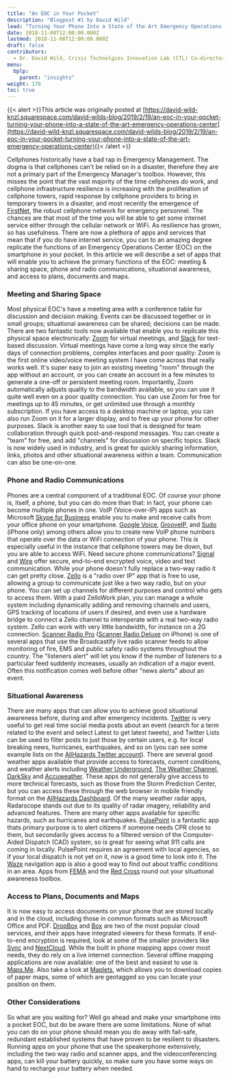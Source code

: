 ```yaml
---
title: "An EOC in Your Pocket"
description: "Blogpost #1 by David Wild"
lead: "Turning Your Phone Into a State of the Art Emergency Operations Center"
date: 2018-11-08T12:00:00.000Z
lastmod: 2018-11-08T12:00:00.000Z
draft: false
contributors:
  - Dr. David Wild, Crisis Technolgies Innovation Lab (CTL) Co-director
menu:
  bplp:
    parent: "insights"
weight: 170
toc: true
---
```

 
{{< alert >}}This article was originally posted at [https://david-wild-knzl.squarespace.com/david-wilds-blog/2019/2/19/an-eoc-in-your-pocket-turning-your-phone-into-a-state-of-the-art-emergency-operations-center](https://david-wild-knzl.squarespace.com/david-wilds-blog/2019/2/19/an-eoc-in-your-pocket-turning-your-phone-into-a-state-of-the-art-emergency-operations-center){{< /alert >}}

Cellphones historically have a bad rap in Emergency Management. The  dogma is that cellphones can't be relied on in a disaster, therefore  they are not a primary part of the Emergency Manager's toolbox. However,  this misses the point that the vast majority of the time cellphones *do*  work, and cellphone infrastructure resilience is increasing with the  proliferation of cellphone towers, rapid response by cellphone providers  to bring in temporary towers in a disaster, and most recently the  emergence of [FirstNet](https://firstnet.gov/), the robust cellphone network for emergency personnel. The chances are  that most of the time you will be able to get some internet service  either through the cellular network or WiFi. As resilience has grown, so  has usefulness. There are now a plethora of apps and services that mean  that if you do have internet service, you can to an amazing degree  replicate the functions of an Emergency Operations Center (EOC) on the  smartphone in your pocket. In this article we will describe a set of  apps that will enable you to achieve the primary functions of the EOC:  meeting & sharing space, phone and radio communications, situational  awareness, and access to plans, documents and maps.

### Meeting and Sharing Space

Most physical EOC's have a meeting area with a conference table for  discussion and decision making. Events can be discussed together or in small groups; situational awareness can be shared; decisions can be  made. There are two fantastic tools now available that enable you to replicate this physical space electronically: [Zoom](https://zoom.us/) for virtual meetings, and [Slack](https://slack.com/) for text-based discussion. Virtual meetings have come a long way since  the early days of connection problems, complex interfaces and poor quality: Zoom is the first online video/voice meeting system I have come  across that really works well. It's super easy to join an existing  meeting "room" through the app without an account, or you can create an  account in a few minutes to generate a one-off or persistent meeting  room. Importantly, Zoom automatically adjusts quality to the bandwidth available, so you can use it quite well even on a poor quality connection. You can use Zoom for free for meetings up to 45 minutes, or get unlimited use through a monthly subscription. If you have access to a  desktop machine or laptop, you can also run Zoom on it for a larger display, and to free up your phone for other purposes. Slack is another easy to use tool that is designed for team collaboration through quick post-and-respond messages. You can create a "team" for free, and add  "channels" for discussion on specific topics. Slack is now widely used  in industry, and is great for quickly sharing information, links, photos  and other situational awareness within a team. Communication can also  be one-on-one.

### Phone and Radio Communications  

Phones  are a central component of a traditional EOC. Of course your phone is, itself, a phone, but you can do more than that: in fact, your phone can  become multiple phones in one. VoIP (Voice-over-IP) apps such as  Microsoft [Skype for Business](https://www.microsoft.com/en-us/microsoft-365/previous-versions/skype-for-business-online) enable you to make and receive calls from your office phone on your smartphone. [Google Voice](https://www.google.com/voice), [GrooveIP](https://snrblabs.com/GrooVeIp/), and [Sudo](https://mysudo.com/) (iPhone only) among others allow you to create new VoIP phone numbers that operate over the data or WiFi connection of your phone. This is especially useful in the instance that cellphone towers may be down, but  you are able to access WiFi. Need secure phone communications? [Signal](https://www.signal.org/) and [Wire](https://wire.com/en/) offer secure, end-to-end encrypted voice, video and text communication.  While your phone doesn't fully replace a two-way radio it can get  pretty close. [Zello](https://zello.com/) is a  "radio over IP" app that is free to use, allowing a group to  communicate just like a two way radio, but on your phone. You can set up channels for different purposes and control who gets to access them.  With a paid ZelloWork plan, you can manage a whole system including  dynamically adding and removing channels and users, GPS tracking of  locations of users if desired, and even use a hardware bridge to connect a Zello channel to interoperate with a real two-way radio system. Zello can work with very little bandwidth, for instance on a 2G connection. [Scanner Radio Pro](https://play.google.com/store/apps/details?id=com.scannerradio_pro&hl=en) ([Scanner Radio Deluxe](https://apps.apple.com/us/app/scanner-radio-deluxe/id498405045) on iPhone) is one of several apps that use the Broadcastify live radio  scanner feeds to allow monitoring of fire, EMS and public safety radio  systems throughout the country. The "listeners alert" will let you know  if the number of listeners to a particular feed suddenly increases, usually an indication of a major event. Often this notification comes  well before other "news alerts" about an event.

### Situational Awareness

There are many apps that can allow you to achieve good situational awareness before, during and after emergency incidents. [Twitter](https://twitter.com/) is very useful to get real time social media posts about an event (search for a term related to the event and select Latest to get latest  tweets), and Twitter Lists can be used to filter posts to just those by certain users, e.g. for local breaking news, hurricanes, earthquakes, and so on (you can see some example lists on the [AllHazards Twitter account](https://twitter.com/allhazardsblog/lists)). There are several good weather apps available that provide access to forecasts, current conditions, and weather alerts including [Weather Underground](https://www.wunderground.com/download), [The Weather Channel](https://weather.com/), [DarkSky](https://darksky.net/app) and [Accuweather](https://corporate.accuweather.com/resources/downloads/). These apps do not generally give access to more technical forecasts, such as those from the Storm Prediction Center, but you can access these through the web browser in mobile friendly format on the [AllHazards Dashboard](https://wildci.com/allhazards/). Of the many weather radar apps, Radarscope stands out due to its  quality of radar imagery, reliability and advanced features. There are  many other apps available for specific hazards, such as hurricanes and earthquakes. [PulsePoint](https://www.pulsepoint.org/) is a fantastic app thats primary purpose is to alert citizens if  someone needs CPR close to them, but secondarily gives access to a filtered version of the Computer-Aided Dispatch (CAD) system, so is  great for seeing what 911 calls are coming in locally. PulsePoint requires an agreement with local agencies, so if your local dispatch is not yet on it, now is a good time to look into it. The [Waze](https://www.waze.com/) navigation app is also a good way to find out about traffic conditions in an area. Apps from [FEMA](https://www.fema.gov/about/news-multimedia/mobile-app-text-messages) and the [Red Cross](https://www.redcross.org/get-help/how-to-prepare-for-emergencies/mobile-apps.html) round out your situational awareness toolbox.

### Access to Plans, Documents and Maps  

It  is now easy to access documents on your phone that are stored locally and in the cloud, including those in common formats such as Microsoft  Office and PDF. [DropBox](https://www.dropbox.com/) and [Box](https://www.box.com/) are two of the most popular cloud services, and their apps have  integrated viewers for these formats. If end-to-end encryption is  required, look at some of the smaller providers like [Sync](https://www.sync.com/) and [NextCloud](https://nextcloud.com/). While the built in phone mapping apps cover most needs, they do rely on a live internet connection. Several offline mapping applications are now available: one of the best and easiest to use is [Maps.Me](https://maps.me/). Also take a look at [Maplets](https://www.mobilemaplets.com), which allows you to download copies of paper maps, some of which are geotagged so you can locate your position on them.

### Other Considerations

So what are you waiting for? Well go ahead and make your smartphone into a pocket EOC, but do be aware there are some limitations. None of what you can do on your phone should mean you do away with fail-safe, redundant established systems that have proven to be resilient to  disasters. Running apps on your phone that use the speakerphone  extensively, including the two way radio and scanner apps, and the  videoconferencing apps, can kill your battery quickly, so make sure you  have some ways on hand to recharge your battery when needed.
